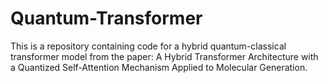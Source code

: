 # Quantum-Transformer
This is a repository containing code for a hybrid quantum-classical transformer model from the paper: A Hybrid Transformer Architecture with a Quantized Self-Attention Mechanism Applied to Molecular Generation.
